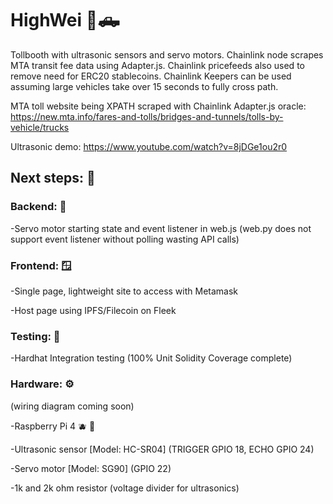 # HighWei 🚦🛻

Tollbooth with ultrasonic sensors and servo motors. Chainlink node scrapes MTA transit fee data using Adapter.js.
Chainlink pricefeeds also used to remove need for ERC20 stablecoins. Chainlink Keepers can be used assuming large vehicles take over 15 seconds to fully cross path.

MTA toll website being XPATH scraped with Chainlink Adapter.js oracle: https://new.mta.info/fares-and-tolls/bridges-and-tunnels/tolls-by-vehicle/trucks

Ultrasonic demo: https://www.youtube.com/watch?v=8jDGe1ou2r0

## Next steps: 🔭

### Backend: 🔨

-Servo motor starting state and event listener in web.js (web.py does not support event listener without polling wasting API calls)

### Frontend: 🪟 

-Single page, lightweight site to access with Metamask

-Host page using IPFS/Filecoin on Fleek

### Testing: 🚧

-Hardhat Integration testing (100% Unit Solidity Coverage complete)

### Hardware: ⚙️

(wiring diagram coming soon)

-Raspberry Pi 4 🫐 🍓

-Ultrasonic sensor [Model: HC-SR04] (TRIGGER GPIO 18, ECHO GPIO 24)

-Servo motor [Model: SG90] (GPIO 22)

-1k and 2k ohm resistor (voltage divider for ultrasonics)
